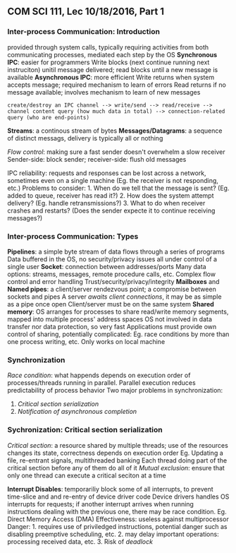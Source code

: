 ## COM SCI 111, Lec 10/18/2016, Part 1
### Inter-process Communication: Introduction
provided through system calls, typically requiring activities from both communicating processes, mediated each step by the OS
**Synchronous IPC**: easier for programmers
Write blocks (next continue running next instruciton) unitil message delivered; read blocks until a new message is available
**Asynchronous IPC**: more efficient
Write returns when system accepts message; required mechanism to learn of errors
Read returns if no message available; involves mechanism to learn of new messages

`create/destroy an IPC channel --> write/send --> read/receive --> channel content query (how much data in total) --> connection-related query (who are end-points)`

**Streams**: a continous stream of bytes
**Messages/Datagrams**: a sequence of distinct messags, delivery is typically all or nothing

*Flow control*: making sure a fast sender doesn't overwhelm a slow receiver
Sender-side: block sender; receiver-side: flush old messages

IPC reliability: requests and responses can be lost across a network, sometimes even on a single machine (Eg. the receiver is not responding, etc.)
Problems to consider:
	1. When do we tell that the message is sent? (Eg. added to queue, receiver has read it?)
	2. How does the system attempt delivery? (Eg. handle retransmissions?)
	3. What to do when receiver crashes and restarts? (Does the sender expecte it to continue receiving messages?)

### Inter-process Communication: Types
**Pipelines**: a simple byte stream of data flows through a series of programs
	Data buffered in the OS, no security/privacy issues all under control of a single user
**Socket**: connection between addresses/ports
	Many data options: streams, messages, remote procedure calls, etc.
	Complex flow control and error handling
	Trust/security/privacy/integrity
**Mailboxes** and **Named pipes**: a client/server rendezvous point; a compromise between sockets and pipes
	A server *awaits client connections*, it may be as simple as a pipe once open
	Client/server must be on the same system
**Shared memory**: OS arranges for processes to share read/write memory segments, mapped into multiple process' address spaces
	OS not involved in data transfer nor data protection, so very fast
	Applications must provide own control of sharing, potentially complicated: Eg. race conditions by more than one process writing, etc.
	Only works on local machine

### Synchronization
*Race condition*: what happends depends on execution order of processes/threads running in parallel.
Parallel execution reduces predictability of process behavior
Two major problems in synchronization:
1. *Critical section serialization*
2. *Notification of asynchronous completion*

### Sychronization: Critical section serialization
*Critical section*: a resource shared by multiple threads; use of the resources changes its state, correctness depends on execution order
	Eg. Updating a file, re-entrant signals, multithreaded banking
	Each thread doing part of the critical section before any of them do all of it
	*Mutual exclusion*: ensure that only one thread can execute a critical seciton at a time

**Interrupt Disables**: temporariliy block some of all interrupts, to prevent time-slice and and re-entry of device driver code
	Device drivers handles OS interrupts for requests; if another interrupt arrives when running instructions dealing with the previous one, there may be race condition. Eg. Direct Memory Access (DMA)
	Effectiveness: useless against multiprocessor
	Danger: 
		1. requires use of priviledged instructions, potential danger such as disabling preemptive scheduling, etc.
		2. may delay important operations: processing received data, etc.
		3. Risk of *deadlock*
